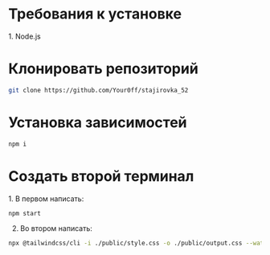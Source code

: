 <h1>Требования к установке</h1>
1. Node.js

<h1>Клонировать репозиторий</h1>

```bash
git clone https://github.com/Your0ff/stajirovka_52
```

<h1>Установка зависимостей</h1>

```bash 
npm i
```

<h1>Создать второй терминал</h1>
1. В первом написать:

```bash
npm start
```

2. Во втором написать:

```bash
npx @tailwindcss/cli -i ./public/style.css -o ./public/output.css --watch
```
